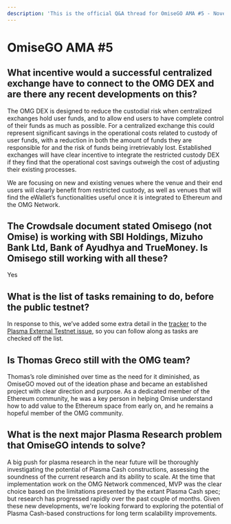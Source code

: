 ```yaml
---
description: 'This is the official Q&A thread for OmiseGO AMA #5 - November 12, 2018'
---
```


# OmiseGO AMA \#5

## What incentive would a successful centralized exchange have to connect to the OMG DEX and are there any recent developments on this?

The OMG DEX is designed to reduce the custodial risk when centralized exchanges hold user funds, and to allow end users to have complete control of their funds as much as possible. For a centralized exchange this could represent significant savings in the operational costs related to custody of user funds, with a reduction in both the amount of funds they are responsible for and the risk of funds being irretrievably lost. Established exchanges will have clear incentive to integrate the restricted custody DEX if they find that the operational cost savings outweigh the cost of adjusting their existing processes.

We are focusing on new and existing venues where the venue and their end users will clearly benefit from restricted custody, as well as venues that will find the eWallet’s functionalities useful once it is integrated to Ethereum and the OMG Network.

## The Crowdsale document stated Omisego \(not Omise\) is working with SBI Holdings, Mizuho Bank Ltd, Bank of Ayudhya and TrueMoney. Is Omisego still working with all these?

Yes

## What is the list of tasks remaining to do, before the public testnet?

In response to this, we’ve added some extra detail in the [tracker](https://github.com/buildOMG/tracker/projects/1) to the [Plasma External Testnet issue](https://github.com/buildOMG/tracker/issues/28), so you can follow along as tasks are checked off the list.

## Is Thomas Greco still with the OMG team?

Thomas’s role diminished over time as the need for it diminished, as OmiseGO moved out of the ideation phase and became an established project with clear direction and purpose. As a dedicated member of the Ethereum community, he was a key person in helping Omise understand how to add value to the Ethereum space from early on, and he remains a hopeful member of the OMG community.

## What is the next major Plasma Research problem that OmiseGO intends to solve?

A big push for plasma research in the near future will be thoroughly investigating the potential of Plasma Cash constructions, assessing the soundness of the current research and its ability to scale. At the time that implementation work on the OMG Network commenced, MVP was the clear choice based on the limitations presented by the extant Plasma Cash spec; but research has progressed rapidly over the past couple of months. Given these new developments, we're looking forward to exploring the potential of Plasma Cash-based constructions for long term scalability improvements.



